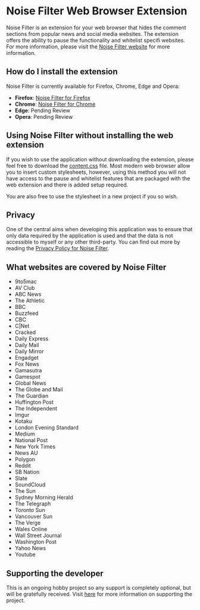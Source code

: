 # Noise Filter Web Browser Extension

Noise Filter is an extension for your web browser that hides the comment sections from popular news and social media websites. The extension offers the ability to pause the functionality and whitelist specifi websites. For more information, please visit the [Noise Filter website](https://noisefilterapp.github.io/) for more information.

## How do I install the extension

Noise Filter is currently available for Firefox, Chrome, Edge and Opera:

* **Firefox**: [Noise Filter for Firefox](https://addons.mozilla.org/en-GB/firefox/addon/noise-filter/)
* **Chrome**: [Noise Filter for Chrome](https://chrome.google.com/webstore/detail/amdamikbiepicglbfbgfmjjhemodckim/publish-accepted?authuser=0&hl=en)
* **Edge**: Pending Review
* **Opera**: Pending Review

## Using Noise Filter without installing the web extension

If you wish to use the application without downloading the extension, please feel free to download the [content.css](https://github.com/noisefilterapp/noisefilter/blob/master/src/style/css/content.css) file. Most modern web browser allow you to insert custom stylesheets, however, using this method you will not have access to the pause and whitelist features that are packaged with the web extension and there is added setup required.

You are also free to use the stylesheet in a new project if you so wish.

## Privacy

One of the central aims when developing this application was to ensure that only data required by the application is used and that the data is not accessible to myself or any other third-party. You can find out more by reading the [Privacy Policy for Noise Filter](https://noisefilterapp.github.io/privacy.html).

## What websites are covered by Noise Filter

* 9to5mac
* AV Club
* ABC News
* The Athletic
* BBC
* Buzzfeed
* CBC
* C|Net
* Cracked
* Daily Express
* Daily Mail
* Daily Mirror
* Engadget
* Fox News
* Gamasutra
* Gamespot
* Global News
* The Globe and Mail
* The Guardian
* Huffington Post
* The Independent
* Imgur
* Kotaku
* London Evening Standard
* Medium
* National Post
* New York Times
* News AU
* Polygon
* Reddit
* SB Nation
* Slate
* SoundCloud
* The Sun
* Sydney Morning Herald
* The Telegraph
* Toronto Sun
* Vancouver Sun
* The Verge
* Wales Online
* Wall Street Journal
* Washington Post
* Yahoo News
* Youtube

## Supporting the developer

This is an ongoing hobby project so any support is completely optional, but will be gratefully received. Visit [here](https://www.buymeacoffee.com/NoiseFilterApp) for more information on supporting the project.
